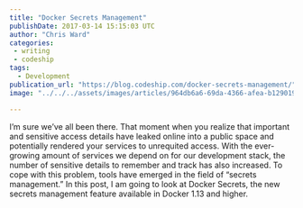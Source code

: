 ```yaml
---
title: "Docker Secrets Management"
publishDate: 2017-03-14 15:15:03 UTC
author: "Chris Ward"
categories:
 - writing
 - codeship
tags:
  - Development
publication_url: "https://blog.codeship.com/docker-secrets-management/"
image: "../../../assets/images/articles/964db6a6-69da-4366-afea-b129019aff07.png"

---
```

I’m sure we’ve all been there. That moment when you realize that important and sensitive access details have leaked online into a public space and potentially rendered your services to unrequited access. With the ever-growing amount of services we depend on for our development stack, the number of sensitive details to remember and track has also increased. To cope with this problem, tools have emerged in the field of “secrets management.” In this post, I am going to look at Docker Secrets, the new secrets management feature available in Docker 1.13 and higher.

